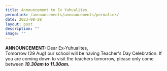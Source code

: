 ```yaml
---
title: Announcement to Ex Yuhualites
permalink: /announcements/announcements/permalink/
date: 2023-08-28
layout: post
description: ""
image: ""
---
```

**ANNOUNCEMENT:**  Dear Ex-Yuhualites,  
Tomorrow (29 Aug) our school will be having Teacher's Day Celebration.   If you are coming down to visit the teachers tomorrow, please only come between ***10.30am to 11.30am.***